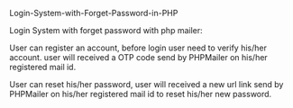 Login-System-with-Forget-Password-in-PHP



Login System with forget password with php mailer:

User can register an account, before login user need to verify his/her account. user will received a OTP code send by PHPMailer on his/her registered mail id.

User can reset his/her password, user will received a new url link send by PHPMailer on his/her registered mail id to reset his/her new password.


